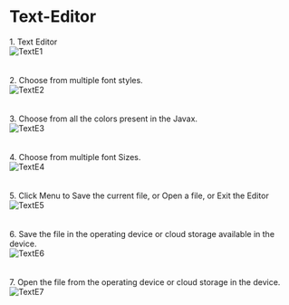 # Text-Editor
1.&nbsp;Text Editor 
<br />
![TextE1](https://user-images.githubusercontent.com/83022701/148806887-fab6e209-6afd-4920-8a2c-e5329b6f5c88.png)
<br />
<br />
<br />
2.&nbsp;Choose from multiple font styles.
<br />
![TextE2](https://user-images.githubusercontent.com/83022701/148806893-3b339b34-ab0c-4d89-ad17-d376aa40dc4b.png)
<br />
<br />
<br />
3.&nbsp;Choose from all the colors present in the Javax.
<br />
![TextE3](https://user-images.githubusercontent.com/83022701/148806897-326aee38-e759-46b3-a674-f3a58cb42ea7.png)
<br />
<br />
<br />
4.&nbsp;Choose from multiple font Sizes.
<br />
![TextE4](https://user-images.githubusercontent.com/83022701/148806899-14a6f642-a1dd-4473-ab52-e57205232530.png)
<br />
<br />
<br />
5.&nbsp;Click Menu to Save the current file, or Open a file, or Exit the Editor 
<br />
![TextE5](https://user-images.githubusercontent.com/83022701/148806904-480f8647-a051-424a-9a98-6d6eb1de788c.png)
<br />
<br />
<br />
6.&nbsp;Save the file in the operating device or cloud storage available in the device.
<br />
![TextE6](https://user-images.githubusercontent.com/83022701/148806910-89a700ac-9ecd-413c-9a38-826ed4534bf8.png)
<br />
<br />
<br />
7.&nbsp;Open the file from the operating device or cloud storage in the device.
<br />
![TextE7](https://user-images.githubusercontent.com/83022701/148806922-ba60ac7e-1d62-4a75-958c-069e4392c7e0.png)
